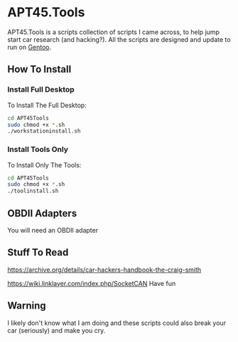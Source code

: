# APT45.Tools

APT45.Tools is a scripts collection of scripts I came across, to help jump start car research (and hacking?). All the scripts are designed and update to run on [Gentoo](https://gentoo.org).

## How To Install

### Install Full Desktop

To Install The Full Desktop:

```bash
cd APT45Tools
sudo chmod +x *.sh
./workstationinstall.sh
```

### Install Tools Only

To Install Only The Tools:

```bash
cd APT45Tools
sudo chmod +x *.sh
./toolinstall.sh
```

## OBDII Adapters

You will need an OBDII adapter


## Stuff To Read

https://archive.org/details/car-hackers-handbook-the-craig-smith

https://wiki.linklayer.com/index.php/SocketCAN 
Have fun
## Warning

I likely don't know what I am doing and these scripts could also break your car (seriously) and make you cry.
